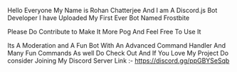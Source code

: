 Hello Everyone 
My Name is Rohan Chatterjee And I am A Discord.js Bot Developer I have Uploaded My First Ever Bot Named Frostbite 

Please Do Contribute to Make It More Pog And Feel Free To Use It 

Its A Moderation and A Fun Bot With An Advanced Command Handler And Many Fun Commands As well Do Check Out And If You Love My Project Do consider Joining My Discord Server
Link :- https://discord.gg/ppGBYSeSqb
